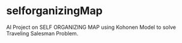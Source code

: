 # selforganizingMap
AI Project on SELF ORGANIZING MAP using Kohonen Model to solve Traveling Salesman Problem.
